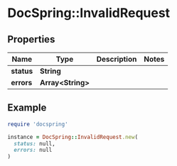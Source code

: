 # DocSpring::InvalidRequest

## Properties

| Name | Type | Description | Notes |
| ---- | ---- | ----------- | ----- |
| **status** | **String** |  |  |
| **errors** | **Array&lt;String&gt;** |  |  |

## Example

```ruby
require 'docspring'

instance = DocSpring::InvalidRequest.new(
  status: null,
  errors: null
)
```

